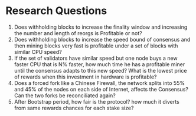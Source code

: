 # Research Questions

1. Does withholding blocks to increase the finality window and increasing the number and length of reorgs is Profitable or not?
2. Does withholding blocks to increase the speed bound of consensus and then mining blocks very fast is profitable under a set of blocks with similar CPU speed?
3. If the set of validators have similar speed but one node buys a new faster CPU that is N% faster, how much time he has a profitable miner until the consensus adapts to this new speed? What is the lowest price of rewards when this investment in hardware is profitable?
4. Does a forced fork like a Chinese Firewall, the network splits into 55% and 45% of the nodes on each side of Internet, affects the Consensus? Can the two forks be reconciliated again?
5. After Bootstrap period, how fair is the protocol? how much it diverts from same rewards chances for each stake size?
